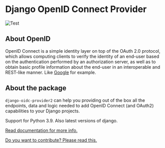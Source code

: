 # Django OpenID Connect Provider

![Test](https://github.com/sawadashota/django-oidc-provider/workflows/Test/badge.svg)

## About OpenID

OpenID Connect is a simple identity layer on top of the OAuth 2.0 protocol, which allows computing clients to verify the identity of an end-user based on the authentication performed by an authorization server, as well as to obtain basic profile information about the end-user in an interoperable and REST-like manner. Like [Google](https://developers.google.com/identity/protocols/OpenIDConnect) for example.

## About the package

`django-oidc-provider2` can help you providing out of the box all the endpoints, data and logic needed to add OpenID Connect (and OAuth2) capabilities to your Django projects.

Support for Python 3.9. Also latest versions of django.

[Read documentation for more info.](https://django-oidc-provider2.readthedocs.org/)

[Do you want to contribute? Please read this.](https://django-oidc-provider2.readthedocs.io/en/latest/sections/contribute.html)
